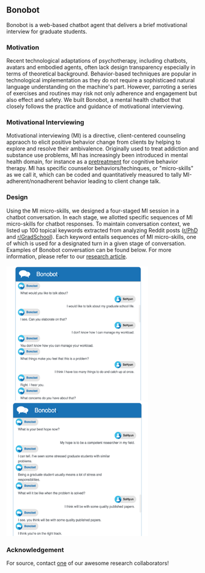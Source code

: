 ## Bonobot 

Bonobot is a web-based chatbot agent that delivers a brief motivational interview for graduate students.

### Motivation
Recent technological adaptations of psychotherapy, including chatbots, avatars and embodied agents, often lack design transparency especially in terms of theoretical background. Behavior-based techniques are popular in technological implementation as they do not require a sophisticaed natural language understanding on the machine's part. However, parroting a series of exercises and routines may risk not only adherence and engagement but also effect and safety. We built Bonobot, a mental health chatbot that closely follows the practice and guidance of motivational interviewing.   

### Motivational Interviewing
Motivational interviewing (MI) is a directive, client-centered counseling appraoch to elicit positive behavior change from clients by helping to explore and resolve their ambivalence. Originally used to treat addiction and substance use problems, MI has increasingly been introduced in mental health domain, for instance as a [pretreatment](https://www.ncbi.nlm.nih.gov/pmc/articles/PMC2760690/) for cognitive behavior therapy. MI has specific counselor behaviors/techinques, or "micro-skills" as we call it, which can be coded and quantitatively measured to tally MI-adherent/nonadherent behavior leading to client change talk.  

### Design
Using the MI micro-skills, we designed a four-staged MI session in a chatbot conversation. In each stage, we allotted specific sequences of MI micro-skills for chatbot responses. To maintain conversation context, we listed up 100 topical keywords extracted from analyzing Reddit posts ([r/PhD](reddit.com/r/PhD) and [r/GradSchool](reddit.com/r/GradSchool)). Each keyword entails sequences of MI micro-skills, one of which is used for a designated turn in a given stage of conversation. Examples of Bonobot conversation can be found below. For more information, please refer to our [research article](https://www.jmir.org/2019/4/e12231/). <br>
<br>
<img src="/example/focusing.png" width="370px" height="350px" alt="Focusing"></img>
<img src="/example/evoking.png" width="370px" height="350px" alt="Evoking"></img><br/>

### Acknowledgement
For source, contact [one](https://github.com/cockroach54/Bonobot) of our awesome research collaborators! 


